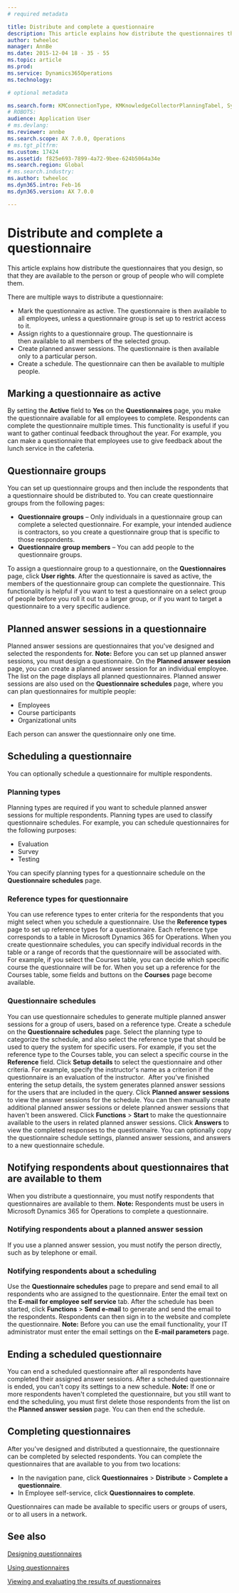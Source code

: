 ```yaml
---
# required metadata

title: Distribute and complete a questionnaire
description: This article explains how distribute the questionnaires that you design, so that they are available to the person or group of people who will complete them. 
author: twheeloc
manager: AnnBe
ms.date: 2015-12-04 18 - 35 - 55
ms.topic: article
ms.prod: 
ms.service: Dynamics365Operations
ms.technology: 

# optional metadata

ms.search.form: KMConnectionType, KMKnowledgeCollectorPlanningTabel, SysEmailParameters
# ROBOTS: 
audience: Application User
# ms.devlang: 
ms.reviewer: annbe
ms.search.scope: AX 7.0.0, Operations
# ms.tgt_pltfrm: 
ms.custom: 17424
ms.assetid: f825e693-7899-4a72-9bee-624b5064a34e
ms.search.region: Global
# ms.search.industry: 
ms.author: twheeloc
ms.dyn365.intro: Feb-16
ms.dyn365.version: AX 7.0.0

---
```


# Distribute and complete a questionnaire

This article explains how distribute the questionnaires that you design, so that they are available to the person or group of people who will complete them. 

There are multiple ways to distribute a questionnaire:

-   Mark the questionnaire as active. The questionnaire is then available to all employees, unless a questionnaire group is set up to restrict access to it.
-   Assign rights to a questionnaire group. The questionnaire is then available to all members of the selected group.
-   Create planned answer sessions. The questionnaire is then available only to a particular person.
-   Create a schedule. The questionnaire can then be available to multiple people.

## Marking a questionnaire as active
By setting the **Active** field to **Yes** on the **Questionnaires** page, you make the questionnaire available for all employees to complete. Respondents can complete the questionnaire multiple times. This functionality is useful if you want to gather continual feedback throughout the year. For example, you can make a questionnaire that employees use to give feedback about the lunch service in the cafeteria.

## Questionnaire groups
You can set up questionnaire groups and then include the respondents that a questionnaire should be distributed to. You can create questionnaire groups from the following pages:

-   **Questionnaire groups** – Only individuals in a questionnaire group can complete a selected questionnaire. For example, your intended audience is contractors, so you create a questionnaire group that is specific to those respondents.
-   **Questionnaire group members** – You can add people to the questionnaire groups.

To assign a questionnaire group to a questionnaire, on the **Questionnaires** page, click **User rights**. After the questionnaire is saved as active, the members of the questionnaire group can complete the questionnaire. This functionality is helpful if you want to test a questionnaire on a select group of people before you roll it out to a larger group, or if you want to target a questionnaire to a very specific audience.

## Planned answer sessions in a questionnaire
Planned answer sessions are questionnaires that you've designed and selected the respondents for. **Note:** Before you can set up planned answer sessions, you must design a questionnaire. On the **Planned answer session** page, you can create a planned answer session for an individual employee. The list on the page displays all planned questionnaires. Planned answer sessions are also used on the **Questionnaire schedules** page, where you can plan questionnaires for multiple people:

-   Employees
-   Course participants
-   Organizational units

Each person can answer the questionnaire only one time.

## Scheduling a questionnaire
You can optionally schedule a questionnaire for multiple respondents.

### Planning types

Planning types are required if you want to schedule planned answer sessions for multiple respondents. Planning types are used to classify questionnaire schedules. For example, you can schedule questionnaires for the following purposes:

-   Evaluation
-   Survey
-   Testing

You can specify planning types for a questionnaire schedule on the **Questionnaire schedules** page.

### Reference types for questionnaire

You can use reference types to enter criteria for the respondents that you might select when you schedule a questionnaire. Use the **Reference types** page to set up reference types for a questionnaire. Each reference type corresponds to a table in Microsoft Dynamics 365 for Operations. When you create questionnaire schedules, you can specify individual records in the table or a range of records that the questionnaire will be associated with. For example, if you select the Courses table, you can decide which specific course the questionnaire will be for. When you set up a reference for the Courses table, some fields and buttons on the **Courses** page become available.

### Questionnaire schedules

You can use questionnaire schedules to generate multiple planned answer sessions for a group of users, based on a reference type. Create a schedule on the **Questionnaire schedules** page. Select the planning type to categorize the schedule, and also select the reference type that should be used to query the system for specific users. For example, if you set the reference type to the Courses table, you can select a specific course in the **Reference** field. Click **Setup details** to select the questionnaire and other criteria. For example, specify the instructor's name as a criterion if the questionnaire is an evaluation of the instructor.  After you've finished entering the setup details, the system generates planned answer sessions for the users that are included in the query. Click **Planned answer sessions** to view the answer sessions for the schedule. You can then manually create additional planned answer sessions or delete planned answer sessions that haven't been answered. Click **Functions** &gt; **Start** to make the questionnaire available to the users in related planned answer sessions. Click **Answers** to view the completed responses to the questionnaire. You can optionally copy the questionnaire schedule settings, planned answer sessions, and answers to a new questionnaire schedule.

## Notifying respondents about questionnaires that are available to them
When you distribute a questionnaire, you must notify respondents that questionnaires are available to them. **Note:** Respondents must be users in Microsoft Dynamics 365 for Operations to complete a questionnaire.

### Notifying respondents about a planned answer session

If you use a planned answer session, you must notify the person directly, such as by telephone or email.

### Notifying respondents about a scheduling

Use the **Questionnaire schedules** page to prepare and send email to all respondents who are assigned to the questionnaire. Enter the email text on the **E-mail for employee self service** tab. After the schedule has been started, click **Functions** &gt; **Send e-mail** to generate and send the email to the respondents. Respondents can then sign in to the website and complete the questionnaire. **Note:** Before you can use the email functionality, your IT administrator must enter the email settings on the **E-mail parameters** page.

## Ending a scheduled questionnaire
You can end a scheduled questionnaire after all respondents have completed their assigned answer sessions. After a scheduled questionnaire is ended, you can't copy its settings to a new schedule. **Note:** If one or more respondents haven't completed the questionnaire, but you still want to end the scheduling, you must first delete those respondents from the list on the **Planned answer session** page. You can then end the schedule.

## Completing questionnaires
After you've designed and distributed a questionnaire, the questionnaire can be completed by selected respondents. You can complete the questionnaires that are available to you from two locations:

-   In the navigation pane, click **Questionnaires** &gt; **Distribute** &gt; **Complete a questionnaire**.
-   In Employee self-service, click **Questionnaires to complete**.

Questionnaires can made be available to specific users or groups of users, or to all users in a network.

See also
--------

[Designing questionnaires](design-questionnaires.md)

[Using questionnaires](questionnaires.md)

[Viewing and evaluating the results of questionnaires](evaluate-questionnaire-results.md)

